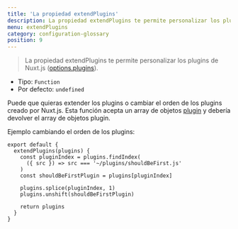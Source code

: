 ```yaml
---
title: 'La propiedad extendPlugins'
description: La propiedad extendPlugins te permite personalizar los plugins de Nuxt.js.
menu: extendPlugins
category: configuration-glossary
position: 9
---
```


> La propiedad extendPlugins te permite personalizar los plugins de Nuxt.js ([options.plugins](/guides/configuration-glossary/configuration-plugins)).

- Tipo: `Function`
- Por defecto: `undefined`

Puede que quieras extender los plugins o cambiar el orden de los plugins creado por Nuxt.js. Esta función acepta un array de objetos [plugin](/guides/configuration-glossary/configuration-plugins) y debería devolver el array de objetos plugin.

Ejemplo cambiando el orden de los plugins:

```js{}[nuxt.config.js]
export default {
  extendPlugins(plugins) {
    const pluginIndex = plugins.findIndex(
      ({ src }) => src === '~/plugins/shouldBeFirst.js'
    )
    const shouldBeFirstPlugin = plugins[pluginIndex]

    plugins.splice(pluginIndex, 1)
    plugins.unshift(shouldBeFirstPlugin)

    return plugins
  }
}
```
